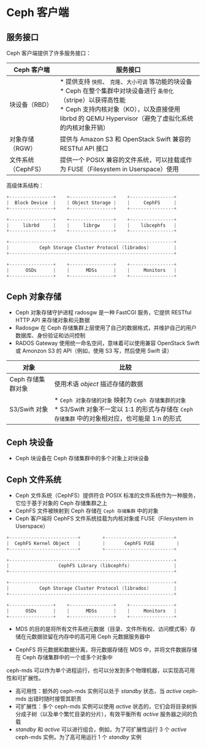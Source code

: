# Ceph 客户端

## 服务接口

Ceph 客户端提供了许多服务接口：

| Ceph 客户端        | 服务接口                                                                                                                                                                                                                           |
| ------------------ | ---------------------------------------------------------------------------------------------------------------------------------------------------------------------------------------------------------------------------------- |
| 块设备（RBD）      | * 提供支持 `快照`、 `克隆`、`大小可调` 等功能的块设备 <br> * Ceph 在整个集群中对块设备进行 `条带化`（stripe）以获得高性能 <br> * Ceph 支持内核对象（KO），以及直接使用 librbd 的 QEMU Hypervisor（避免了虚拟化系统的内核对象开销） |
| 对象存储（RGW）    | 提供与 Amazon S3 和 OpenStack Swift 兼容的 RESTful API 接口                                                                                                                                                                        |
| 文件系统（CephFS） | 提供一个 POSIX 兼容的文件系统，可以挂载或作为 FUSE（Filesystem in Userspace）使用                                                                                                                                                  |

高级体系结构：

```c
+----------------+    +----------------+    +----------------+
|  Block Device  |    | Object Storage |    |     CephFS     |
+----------------+    +----------------+    +----------------+

+----------------+    +----------------+    +----------------+
|     librbd     |    |     librgw     |    |    libcephfs   |
+----------------+    +----------------+    +----------------+

+------------------------------------------------------------+
|           Ceph Storage Cluster Protocol (librados)         |
+------------------------------------------------------------+

+----------------+    +----------------+    +----------------+
|      OSDs      |    |      MDSs      |    |     Monitors   |
+----------------+    +----------------+    +----------------+
```

## Ceph 对象存储

* Ceph 对象存储守护进程 radosgw 是一种 FastCGI 服务，它提供 RESTful HTTP API 来存储对象和元数据
* Radosgw 在 Ceph 存储集群上层使用了自己的数据格式，并维护自己的用户数据库、身份验证和访问控制
* RADOS Gateway 使用统一命名空间，意味着可以使用兼容 OpenStack Swift 或 Amonzon S3 的 API（例如，使用 S3 写，然后使用 Swift 读）

| 对象              | 比较                                                                                                                                                     |
| ----------------- | -------------------------------------------------------------------------------------------------------------------------------------------------------- |
| Ceph 存储集群对象 | 使用术语 _object_ 描述存储的数据                                                                                                                         |
| S3/Swift 对象     | * `Ceph 对象存储的对象` 映射为 `Ceph 存储集群的对象` <br> * S3/Swift 对象不一定以 1:1 的形式与存储在 `Ceph 存储集群` 中的对象相对应，也可能是 1:n 的形式 |

## Ceph 块设备

* Ceph 块设备在 Ceph 存储集群中的多个对象上对块设备

## Ceph 文件系统

* Ceph 文件系统（CephFS）提供符合 POSIX 标准的文件系统作为一种服务，它位于基于对象的 Ceph 存储集群之上
* CephFS 文件被映射到 Ceph 存储在 `Ceph 存储集群` 中的对象
* Ceph 客户端将 CephFS 文件系统挂载为内核对象或 FUSE（Filesystem in Userspace）

```c
+-------------------------+        +-------------------------+
|  CephFS Kernel Object   |        |       CephFS FUSE        |
+-------------------------+        +-------------------------+

+------------------------------------------------------------+
|                  CephFS Library (libcephfs)                |
+------------------------------------------------------------+

+------------------------------------------------------------+
|           Ceph Storage Cluster Protocol (librados)         |
+------------------------------------------------------------+

+----------------+    +----------------+    +----------------+
|      OSDs      |    |      MDSs      |    |     Monitors   |
+----------------+    +----------------+    +----------------+
```

* MDS 的目的是将所有文件系统元数据（目录、文件所有权、访问模式等）存储在元数据驻留在内存中的高可用 Ceph 元数据服务器中

* CephFS 将元数据和数据分离，将元数据存储在 MDS 中，并将文件数据存储在 Ceph 存储集群中的一个或多个对象中

ceph-mds 可以作为单个进程运行，也可以分发到多个物理机器，以实现高可用性和可扩展性。

* 高可用性：额外的 ceph-mds 实例可以处于 _standby_ 状态，当 _active_ ceph-mds 出错时随时接管其职责
* 可扩展性：多个 ceph-mds 实例可以使用 _active_ 状态的，它们会将目录树拆分成子树（以及单个繁忙目录的分片），有效平衡所有 _active_ 服务器之间的负载
* _standby_ 和 _active_ 可以进行组合，例如，为了可扩展性运行 3 个 _active_ ceph-mds 实例，为了高可用运行 1 个 _standby_ 实例